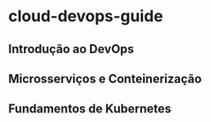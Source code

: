 # cloud-devops-guide

## Introdução ao DevOps
## Microsserviços e Conteinerização
## Fundamentos de Kubernetes
